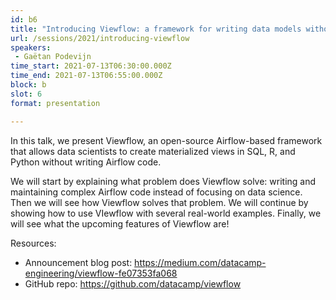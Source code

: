 ```yaml
---
id: b6
title: "Introducing Viewflow: a framework for writing data models without writing Airflow code"
url: /sessions/2021/introducing-viewflow
speakers:
 - Gaëtan Podevijn
time_start: 2021-07-13T06:30:00.000Z
time_end: 2021-07-13T06:55:00.000Z
block: b
slot: 6
format: presentation

---
```


In this talk, we present Viewflow, an open-source Airflow-based framework that allows data scientists to create materialized views in SQL, R, and Python without writing Airflow code. 
 
 We will start by explaining what problem does Viewflow solve: writing and maintaining complex Airflow code instead of focusing on data science. Then we will see how Viewflow solves that problem. We will continue by showing how to use VIewflow with several real-world examples. Finally, we will see what the upcoming features of Viewflow are!
 
 Resources: 
 * Announcement blog post: https://medium.com/datacamp-engineering/viewflow-fe07353fa068
 * GitHub repo: https://github.com/datacamp/viewflow